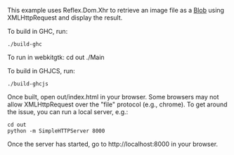 This example uses Reflex.Dom.Xhr to retrieve an image file as a [Blob](https://developer.mozilla.org/en-US/docs/Web/API/Blob) using XMLHttpRequest and display the result.

To build in GHC, run:
    
    ./build-ghc

To run in webkitgtk:
    cd out
    ./Main

To build in GHJCS, run:

    ./build-ghcjs

Once built, open out/index.html in your browser. Some browsers may not allow XMLHttpRequest over the "file" protocol (e.g., chrome). To get around the issue, you can run a local server, e.g.:
    
    cd out
    python -m SimpleHTTPServer 8000

Once the server has started, go to http://localhost:8000 in your browser.
